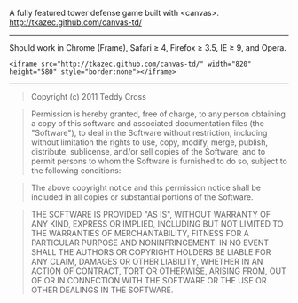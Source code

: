 A fully featured tower defense game built with &lt;canvas&gt;. http://tkazec.github.com/canvas-td/

---

Should work in Chrome (Frame), Safari ≥ 4, Firefox ≥ 3.5, IE ≥ 9, and Opera.

	<iframe src="http://tkazec.github.com/canvas-td/" width="820" height="580" style="border:none"></iframe>

---

>Copyright (c) 2011 Teddy Cross

>Permission is hereby granted, free of charge, to any person obtaining a copy of this software and associated documentation files (the "Software"), to deal in the Software without restriction, including without limitation the rights to use, copy, modify, merge, publish, distribute, sublicense, and/or sell copies of the Software, and to permit persons to whom the Software is furnished to do so, subject to the following conditions:

>The above copyright notice and this permission notice shall be included in all copies or substantial portions of the Software.

>THE SOFTWARE IS PROVIDED "AS IS", WITHOUT WARRANTY OF ANY KIND, EXPRESS OR IMPLIED, INCLUDING BUT NOT LIMITED TO THE WARRANTIES OF MERCHANTABILITY, FITNESS FOR A PARTICULAR PURPOSE AND NONINFRINGEMENT. IN NO EVENT SHALL THE AUTHORS OR COPYRIGHT HOLDERS BE LIABLE FOR ANY CLAIM, DAMAGES OR OTHER LIABILITY, WHETHER IN AN ACTION OF CONTRACT, TORT OR OTHERWISE, ARISING FROM, OUT OF OR IN CONNECTION WITH THE SOFTWARE OR THE USE OR OTHER DEALINGS IN THE SOFTWARE.